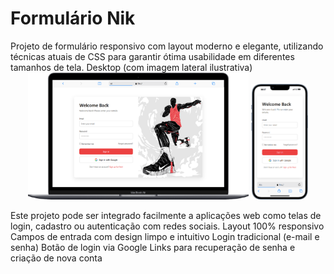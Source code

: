 
<h1>Formulário Nik</h1>
Projeto de formulário responsivo com layout moderno e elegante, utilizando técnicas atuais de CSS para garantir ótima usabilidade em diferentes tamanhos de tela.
Desktop (com imagem lateral ilustrativa)
  </br>
<div align="center">
  <img src="https://github.com/Carleone-Souza-Santos/Nike/blob/main/img/Macbook.png" width="70%" />
  <img src="https://github.com/Carleone-Souza-Santos/Nike/blob/main/img/iPhone.png" width="18%" />
</div>

Este projeto pode ser integrado facilmente a aplicações web como telas de login, cadastro ou autenticação com redes sociais.
Layout 100% responsivo
Campos de entrada com design limpo e intuitivo
Login tradicional (e-mail e senha)
Botão de login via Google
Links para recuperação de senha e criação de nova conta





